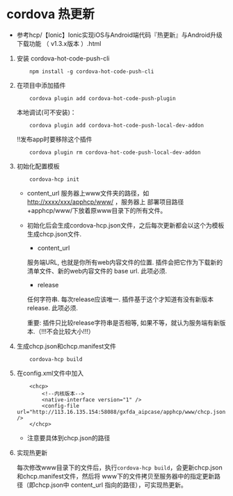 # cordova 热更新

- 参考hcp/【Ionic】Ionic实现iOS与Android端代码『热更新』与Android升级下载功能 （ v1.3.x版本 ）.html

1. 安装 cordova-hot-code-push-cli

    ```
        npm install -g cordova-hot-code-push-cli
    ```

2. 在项目中添加插件

    ```
        cordova plugin add cordova-hot-code-push-plugin
    ```

    本地调试(可不安装)：
    ```
        cordova plugin add cordova-hot-code-push-local-dev-addon
    ```

    !!发布app时要移除这个插件
    ```
        cordova plugin rm cordova-hot-code-push-local-dev-addon
    ```

3. 初始化配置模板

    ```
        cordova-hcp init
    ```

    - content_url 服务器上www文件夹的路径，如<http://xxxx/xxx/apphcp/www/> ，服务器上 部署项目路径+apphcp/www/下放着原www目录下的所有文件。

    - 初始化后会生成cordova-hcp.json文件，之后每次更新都会以这个为模板生成chcp.json文件.

      * content_url

      服务端URL, 也就是你所有web内容文件的位置. 插件会把它作为下载新的清单文件、新的web内容文件的 base url. 此项必须.

      * release

      任何字符串. 每次release应该唯一. 插件基于这个才知道有没有新版本release. 此项必须.

      重要: 插件只比较release字符串是否相等, 如果不等，就认为服务端有新版本.（!!!不会比较大小!!!）



4. 生成chcp.json和chcp.manifest文件

    ```
        cordova-hcp build
    ```

5. 在config.xml文件中加入

    ```
        <chcp>
            <!--内核版本-->
            <native-interface version="1" />
            <config-file url="http://113.16.135.154:58088/gxfda_aipcase/apphcp/www/chcp.json" />
        </chcp>
    ```

    - 注意要具体到chcp.json的路径

6. 实现热更新

    每次修改www目录下的文件后，执行`cordova-hcp build`，会更新chcp.json和chcp.manifest文件，然后将 www下的文件拷贝至服务器中的指定更新路径（即chcp.json中 content_url 指向的路径），可实现热更新。




